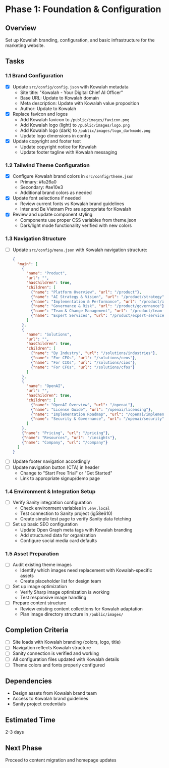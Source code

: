 # Phase 1: Foundation & Configuration

## Overview
Set up Kowalah branding, configuration, and basic infrastructure for the marketing website.

## Tasks

### 1.1 Brand Configuration
- [x] Update `src/config/config.json` with Kowalah metadata
  - Site title: "Kowalah - Your Digital Chief AI Officer"
  - Base URL: Update to Kowalah domain
  - Meta description: Update with Kowalah value proposition
  - Author: Update to Kowalah
- [x] Replace favicon and logos
  - Add Kowalah favicon to `/public/images/favicon.png`
  - Add Kowalah logo (light) to `/public/images/logo.png`
  - Add Kowalah logo (dark) to `/public/images/logo_darkmode.png`
  - Update logo dimensions in config
- [x] Update copyright and footer text
  - Update copyright notice for Kowalah
  - Update footer tagline with Kowalah messaging

### 1.2 Tailwind Theme Configuration
- [x] Configure Kowalah brand colors in `src/config/theme.json`
  - Primary: #fa26a0
  - Secondary: #ae10e3
  - Additional brand colors as needed
- [x] Update font selections if needed
  - Review current fonts vs Kowalah brand guidelines
  - Inter and Be Vietnam Pro are appropriate for Kowalah
- [x] Review and update component styling
  - Components use proper CSS variables from theme.json
  - Dark/light mode functionality verified with new colors

### 1.3 Navigation Structure
- [ ] Update `src/config/menu.json` with Kowalah navigation structure:
  ```json
  {
    "main": [
      {
        "name": "Product",
        "url": "",
        "hasChildren": true,
        "children": [
          {"name": "Platform Overview", "url": "/product"},
          {"name": "AI Strategy & Vision", "url": "/product/strategy"},
          {"name": "Implementation & Performance", "url": "/product/implementation"},
          {"name": "Governance & Risk", "url": "/product/governance"},
          {"name": "Team & Change Management", "url": "/product/team-management"},
          {"name": "Expert Services", "url": "/product/expert-services"}
        ]
      },
      {
        "name": "Solutions",
        "url": "",
        "hasChildren": true,
        "children": [
          {"name": "By Industry", "url": "/solutions/industries"},
          {"name": "For CEOs", "url": "/solutions/ceos"},
          {"name": "For CIOs", "url": "/solutions/cios"},
          {"name": "For CFOs", "url": "/solutions/cfos"}
        ]
      },
      {
        "name": "OpenAI",
        "url": "",
        "hasChildren": true,
        "children": [
          {"name": "OpenAI Overview", "url": "/openai"},
          {"name": "License Guide", "url": "/openai/licensing"},
          {"name": "Implementation Roadmap", "url": "/openai/implementation"},
          {"name": "Security & Governance", "url": "/openai/security"}
        ]
      },
      {"name": "Pricing", "url": "/pricing"},
      {"name": "Resources", "url": "/insights"},
      {"name": "Company", "url": "/company"}
    ]
  }
  ```
- [ ] Update footer navigation accordingly
- [ ] Update navigation button (CTA) in header
  - Change to "Start Free Trial" or "Get Started"
  - Link to appropriate signup/demo page

### 1.4 Environment & Integration Setup
- [ ] Verify Sanity integration configuration
  - Check environment variables in `.env.local`
  - Test connection to Sanity project (ig58e610)
  - Create simple test page to verify Sanity data fetching
- [ ] Set up basic SEO configuration
  - Update Open Graph meta tags with Kowalah branding
  - Add structured data for organization
  - Configure social media card defaults

### 1.5 Asset Preparation
- [ ] Audit existing theme images
  - Identify which images need replacement with Kowalah-specific assets
  - Create placeholder list for design team
- [ ] Set up image optimization
  - Verify Sharp image optimization is working
  - Test responsive image handling
- [ ] Prepare content structure
  - Review existing content collections for Kowalah adaptation
  - Plan image directory structure in `/public/images/`

## Completion Criteria
- [ ] Site loads with Kowalah branding (colors, logo, title)
- [ ] Navigation reflects Kowalah structure
- [ ] Sanity connection is verified and working
- [ ] All configuration files updated with Kowalah details
- [ ] Theme colors and fonts properly configured

## Dependencies
- Design assets from Kowalah brand team
- Access to Kowalah brand guidelines
- Sanity project credentials

## Estimated Time
2-3 days

## Next Phase
Proceed to content migration and homepage updates